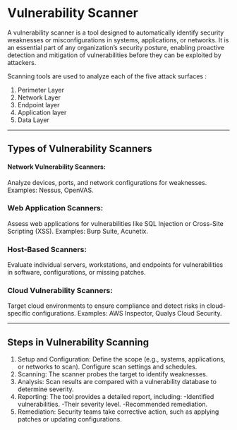 # Vulnerability Scanner
A vulnerability scanner is a tool designed to automatically identify security weaknesses or misconfigurations in systems, applications, or networks. It is an essential part of any organization’s security posture, enabling proactive detection and mitigation of vulnerabilities before they can be exploited by attackers.

Scanning tools are used to analyze each of the five attack surfaces :
1) Perimeter Layer
2) Network Layer
3) Endpoint layer
4) Application layer
5) Data Layer

---
## Types of Vulnerability Scanners

#### Network Vulnerability Scanners:
Analyze devices, ports, and network configurations for weaknesses.
Examples: Nessus, OpenVAS.

### Web Application Scanners:
Assess web applications for vulnerabilities like SQL Injection or Cross-Site Scripting (XSS).
Examples: Burp Suite, Acunetix.

### Host-Based Scanners:
Evaluate individual servers, workstations, and endpoints for vulnerabilities in software, configurations, or missing patches.

### Cloud Vulnerability Scanners:
Target cloud environments to ensure compliance and detect risks in cloud-specific configurations.
Examples: AWS Inspector, Qualys Cloud Security.

---
## Steps in Vulnerability Scanning
1) Setup and Configuration:
Define the scope (e.g., systems, applications, or networks to scan).
Configure scan settings and schedules.
2) Scanning:
The scanner probes the target to identify weaknesses.
3) Analysis:
Scan results are compared with a vulnerability database to determine severity.
4) Reporting:
The tool provides a detailed report, including:
  -Identified vulnerabilities.
  -Their severity level.
  -Recommended remediation.
5) Remediation:
Security teams take corrective action, such as applying patches or updating configurations.
